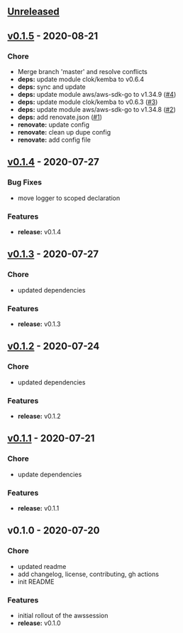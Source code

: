 <a name="unreleased"></a>
## [Unreleased]


<a name="v0.1.5"></a>
## [v0.1.5] - 2020-08-21
### Chore
- Merge branch 'master' and resolve conflicts
- **deps:** update module clok/kemba to v0.6.4
- **deps:** sync and update
- **deps:** update module aws/aws-sdk-go to v1.34.9 ([#4](https://github.com/clok/awssession/issues/4))
- **deps:** update module clok/kemba to v0.6.3 ([#3](https://github.com/clok/awssession/issues/3))
- **deps:** update module aws/aws-sdk-go to v1.34.8 ([#2](https://github.com/clok/awssession/issues/2))
- **deps:** add renovate.json ([#1](https://github.com/clok/awssession/issues/1))
- **renovate:** update config
- **renovate:** clean up dupe config
- **renovate:** add config file


<a name="v0.1.4"></a>
## [v0.1.4] - 2020-07-27
### Bug Fixes
- move logger to scoped declaration

### Features
- **release:** v0.1.4


<a name="v0.1.3"></a>
## [v0.1.3] - 2020-07-27
### Chore
- updated dependencies

### Features
- **release:** v0.1.3


<a name="v0.1.2"></a>
## [v0.1.2] - 2020-07-24
### Chore
- updated dependencies

### Features
- **release:** v0.1.2


<a name="v0.1.1"></a>
## [v0.1.1] - 2020-07-21
### Chore
- update dependencies

### Features
- **release:** v0.1.1


<a name="v0.1.0"></a>
## v0.1.0 - 2020-07-20
### Chore
- updated readme
- add changelog, license, contributing, gh actions
- init README

### Features
- initial rollout of the awssession
- **release:** v0.1.0


[Unreleased]: https://github.com/clok/awssession/compare/v0.1.5...HEAD
[v0.1.5]: https://github.com/clok/awssession/compare/v0.1.4...v0.1.5
[v0.1.4]: https://github.com/clok/awssession/compare/v0.1.3...v0.1.4
[v0.1.3]: https://github.com/clok/awssession/compare/v0.1.2...v0.1.3
[v0.1.2]: https://github.com/clok/awssession/compare/v0.1.1...v0.1.2
[v0.1.1]: https://github.com/clok/awssession/compare/v0.1.0...v0.1.1
